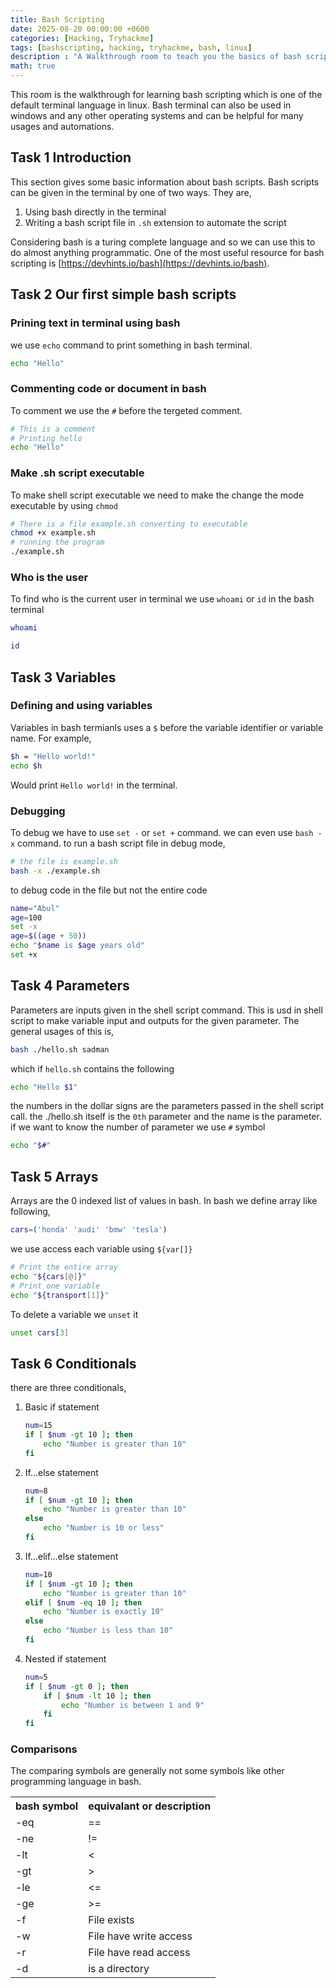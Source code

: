 ```yaml
---
title: Bash Scripting
date: 2025-08-20 00:00:00 +0600
categories: [Hacking, Tryhackme]
tags: [bashscripting, hacking, tryhackme, bash, linux]
description : "A Walkthrough room to teach you the basics of bash scripting"
math: true
---
```

This room is the walkthrough for learning bash scripting which is one of the default terminal language in linux. Bash terminal can also be used in windows and any other operating systems and can be helpful for many usages and automations. 

## Task 1 Introduction
This section gives some basic information about bash scripts. Bash scripts can be given in the terminal by one of two ways. They are, 

1. Using bash directly in the terminal
2. Writing a bash script file in `.sh` extension to automate the script

Considering bash is a turing complete language and so we can use this to do almost anything programmatic. One of the most useful resource for bash scripting is [https://devhints.io/bash](https://devhints.io/bash).

## Task 2 Our first simple bash scripts
### Prining text in terminal using bash
we use `echo` command to print something in bash terminal.
```bash
echo "Hello"
```
### Commenting code or document in bash
To comment we use the `#` before the tergeted comment.
```bash
# This is a comment
# Printing hello
echo "Hello"
```
### Make .sh script executable
To make shell script executable we need to make the change the mode executable by using `chmod`
```bash
# There is a file example.sh converting to executable
chmod +x example.sh
# running the program
./example.sh
```
### Who is the user
To find who is the current user in terminal we use `whoami` or `id` in the bash terminal
```bash
whoami
```

```bash
id
```

## Task 3 Variables
### Defining and using variables
Variables in bash termianls uses a `$` before the variable identifier or variable name. For example,
```bash
$h = "Hello world!"
echo $h
```
Would print `Hello world!` in the terminal.
### Debugging 
To debug we have to use `set -` or `set +` command. we can even use `bash -x` command. to run a bash script file in debug mode, 
```bash
# the file is example.sh
bash -x ./example.sh
```
to debug code in the file but not the entire code
```bash
name="Abul"
age=100
set -x
age=$((age + 50))
echo "$name is $age years old"
set +x
```

## Task 4 Parameters
Parameters are inputs given in the shell script command. This is usd in shell script to make variable input and outputs for the given parameter. The general usages of this is, 
```bash
bash ./hello.sh sadman
```
which if `hello.sh` contains the following
```bash
echo "Hello $1"
```
the numbers in the dollar signs are the parameters passed in the shell script call. the ./hello.sh itself is the `0th` parameter and the name is the parameter.
if we want to know the number of parameter we use `#` symbol
```bash
echo "$#"
```

## Task 5 Arrays
Arrays are the 0 indexed list of values in bash. In bash we define array like following,
```bash
cars=('honda' 'audi' 'bmw' 'tesla')
```
we use access each variable using `${var[]}`
```bash
# Print the entire array
echo "${cars[@]}"
# Print one variable
echo "${transport[1]}"
```
To delete a variable we `unset` it
```bash
unset cars[3]
```
## Task 6 Conditionals
there are three conditionals, 

1. Basic if statement
    ```bash
    num=15
    if [ $num -gt 10 ]; then
        echo "Number is greater than 10"
    fi
    ```
2. If...else statement
    ```bash
    num=8
    if [ $num -gt 10 ]; then
        echo "Number is greater than 10"
    else
        echo "Number is 10 or less"
    fi
    ```
3. If...elif...else statement
    ```bash
    num=10
    if [ $num -gt 10 ]; then
        echo "Number is greater than 10"
    elif [ $num -eq 10 ]; then
        echo "Number is exactly 10"
    else
        echo "Number is less than 10"
    fi
    ```
4. Nested if statement
    ```bash
    num=5
    if [ $num -gt 0 ]; then
        if [ $num -lt 10 ]; then
            echo "Number is between 1 and 9"
        fi
    fi
    ```
### Comparisons
The comparing symbols are generally not some symbols like other programming language in bash.
<table width='100%'>
    <tr>
        <th>bash symbol</th>
        <th>equivalant or description</th>
    </tr>
    <tr>
        <td>-eq</td>
        <td>==</td>
    </tr>
    <tr>
        <td>-ne</td>
        <td>!=</td>
    </tr>
    <tr>
        <td>-lt</td>
        <td><</td>
    </tr>
    <tr>
        <td>-gt</td>
        <td>></td>
    </tr>
    <tr>
        <td>-le</td>
        <td><=</td>
    </tr>
    <tr>
        <td>-ge</td>
        <td>>=</td>
    </tr>
    <tr>
        <td>-f</td>
        <td>File exists</td>
    </tr>
    <tr>
        <td>-w</td>
        <td>File have write access</td>
    </tr>
    <tr>
        <td>-r</td>
        <td>File have read access</td>
    </tr>
    <tr>
        <td>-d</td>
        <td>is a directory</td>
    </tr>
</table>